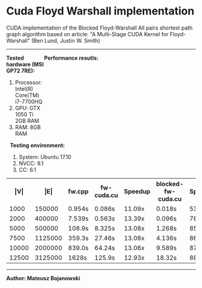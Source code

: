 Cuda Floyd Warshall implementation
===========================
CUDA implementation of the Blocked Floyd-Warshall All pairs shortest path graph algorithm
based on article:
"A Multi-Stage CUDA Kernel for Floyd-Warshall" (Ben Lund, Justin W. Smith)

<hr/>

<div style="width:100%;"> 
 <!-- Main Div -->
 <div style="float:left; width:20%;">
  <b>Tested hardware (MSI GP72 7RE):</b>
  <ol>
   <li>Processor: Intel(R) Core(TM) i7-7700HQ</li>
   <li>GPU: GTX 1050 Ti 2GB RAM</li>
   <li>RAM: 8GB RAM</li>
  </ol> 
 </div>
 <div style="float:left; width:80%; margin-left:10px;">
  <b>Testing environment:</b>
  <ol>
   <li>System: Ubuntu 17.10</li>
   <li>NVCC: 9.1</li>
   <li>CC: 6.1</li>
  </ol>
 </div>
 <div>

 <b>Performance resutls:</b>
 <table>
  <tr>
    <th>|V|</th><th>|E|</th><th>fw.cpp</th><th> fw-cuda.cu </th><th>Speedup</th><th> blocked-fw-cuda.cu </th><th>Speedup</th>
  </tr>
  <tr>
   <td> 1000</td><td> 150000 </td><td> 0.954s</td><td> 0.086s </td><td>11.09x</td></td><td> 0.018s </td><td> 53.00x</td>
  </tr>
  <tr>
    <td> 2000</td><td> 400000 </td><td> 7.539s</td><td> 0.563s </td><td> 13.39x</td></td><td> 0.096s </td><td> 78.53x</td>
  </tr>
  <tr>
    <td> 5000</td><td> 500000</td><td> 108.9s</td><td> 8.325s </td><td> 13.08x</td></td><td> 1.268s </td><td> 85.88x</td>
  </tr>
  <tr>
    <td> 7500</td><td> 1125000</td><td> 359.3s</td><td> 27.46s </td><td> 13.08x</td></td><td> 4.136s </td><td> 86.87x</td>
  </tr>
  <tr>
    <td> 10000</td><td> 2000000</td><td> 839.0s</td><td> 64.24s </td><td> 13.06x</td></td><td> 9.589s</td><td> 87.49x</td>
  </tr>
  <tr>
    <td> 12500</td><td> 3125000</td><td> 1628s</td><td> 125.9s</td><td> 12.93x</td></td><td> 18.32s</td><td> 88.86x</td>
  </tr>
 </table>
 </div>
<!-- Fotter DIV -->
</div>

<hr/>
<b>Author: Mateusz Bojanowski</b>
